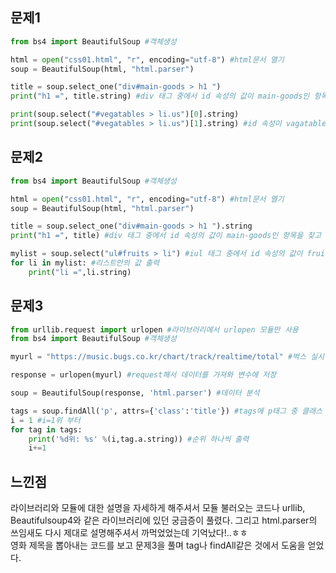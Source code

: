 문제1
---
```python
from bs4 import BeautifulSoup #객체생성

html = open("css01.html", "r", encoding="utf-8") #html문서 열기
soup = BeautifulSoup(html, "html.parser")

title = soup.select_one("div#main-goods > h1 ") 
print("h1 =", title.string) #div 태그 중에서 id 속성의 값이 main-goods인 항목을 찾고 하위의 h1태그의 문자열을 출력

print(soup.select("#vegatables > li.us")[0].string)
print(soup.select("#vegatables > li.us")[1].string) #id 속성이 vagatables인 요소내 class 속성 값이 'us'인 0번째 요소와 1번째 요소 찾아 출력
```

문제2
----
```python
from bs4 import BeautifulSoup #객체생성

html = open("css01.html", "r", encoding="utf-8") #html문서 열기
soup = BeautifulSoup(html, "html.parser")

title = soup.select_one("div#main-goods > h1 ").string
print("h1 =", title) #div 태그 중에서 id 속성의 값이 main-goods인 항목을 찾고 하위의 h1태그의 문자열을 출력

mylist = soup.select("ul#fruits > li") #iul 태그 중에서 id 속성의 값이 fruits인 항목을 찾고 하위의 li태그의 값을 리스트 형식으로 반환
for li in mylist: #리스트안의 값 출력
    print("li =",li.string)
```

문제3
---
```python
from urllib.request import urlopen #라이브러리에서 urlopen 모듈만 사용
from bs4 import BeautifulSoup #객체생성

myurl = "https://music.bugs.co.kr/chart/track/realtime/total" #벅스 실시간 차트 url

response = urlopen(myurl) #request해서 데이터를 가져와 변수에 저장

soup = BeautifulSoup(response, 'html.parser') #데이터 분석

tags = soup.findAll('p', attrs={'class':'title'}) #tags에 p태그 중 클래스 속성값이 title인 값 추출
i = 1 #i=1위 부터
for tag in tags:
    print('%d위: %s' %(i,tag.a.string)) #순위 하나씩 출력
    i+=1
```

느낀점
----
라이브러리와 모듈에 대한 설명을 자세하게 해주셔서 모듈 불러오는 코드나
urllib, Beautifulsoup4와 같은 라이브러리에 있던 궁금증이 풀렸다.
그리고 html.parser의 쓰임새도 다시 제대로 설명해주셔서 까먹었었는데 기억났다!..ㅎㅎ     
영화 제목을 뽑아내는 코드를 보고 문제3을 풀며 tag나 findAll같은 것에서 도움을 얻었다.
